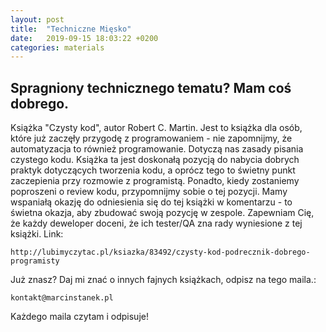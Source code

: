 ```yaml
---
layout: post
title:  "Techniczne Mięsko"
date:   2019-09-15 18:03:22 +0200
categories: materials
---
```


## Spragniony technicznego tematu? Mam coś dobrego.

Książka "Czysty kod", autor Robert C. Martin. Jest to książka dla osób, które już zaczęły przygodę z programowaniem - nie zapomnijmy, że automatyzacja to również programowanie. Dotyczą nas zasady pisania czystego kodu. Książka ta jest doskonałą pozycją do nabycia dobrych praktyk dotyczących tworzenia kodu, a oprócz tego to świetny punkt zaczepienia przy rozmowie z programistą. Ponadto, kiedy zostaniemy poproszeni o review kodu, przypomnijmy sobie o tej pozycji. Mamy wspaniałą okazję do odniesienia się do tej książki w komentarzu - to świetna okazja, aby zbudować swoją pozycję w zespole. Zapewniam Cię, że każdy deweloper doceni, że ich tester/QA zna rady wyniesione z tej książki.
Link:

    http://lubimyczytac.pl/ksiazka/83492/czysty-kod-podrecznik-dobrego-programisty

Już znasz? Daj mi znać o innych fajnych książkach, odpisz na tego maila.:

    kontakt@marcinstanek.pl

Każdego maila czytam i odpisuje!
